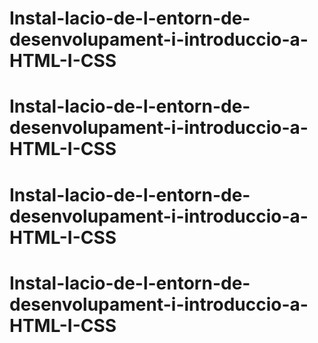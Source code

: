 # Instal-lacio-de-l-entorn-de-desenvolupament-i-introduccio-a-HTML-I-CSS
# Instal-lacio-de-l-entorn-de-desenvolupament-i-introduccio-a-HTML-I-CSS
# Instal-lacio-de-l-entorn-de-desenvolupament-i-introduccio-a-HTML-I-CSS
# Instal-lacio-de-l-entorn-de-desenvolupament-i-introduccio-a-HTML-I-CSS
